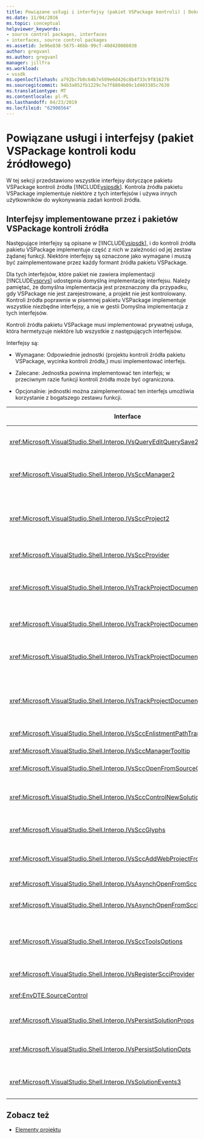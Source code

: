 ```yaml
---
title: Powiązane usługi i interfejsy (pakiet VSPackage kontroli) | Dokumentacja firmy Microsoft
ms.date: 11/04/2016
ms.topic: conceptual
helpviewer_keywords:
- source control packages, interfaces
- interfaces, source control packages
ms.assetid: 3e96e838-5675-46bb-99cf-40d420086038
author: gregvanl
ms.author: gregvanl
manager: jillfra
ms.workload:
- vssdk
ms.openlocfilehash: a792bc7b0c64b7e509e6d426c8b4f33c9f816276
ms.sourcegitcommit: 94b3a052fb1229c7e7f8804b09c1d403385c7630
ms.translationtype: MT
ms.contentlocale: pl-PL
ms.lasthandoff: 04/23/2019
ms.locfileid: "62908564"
---
```

# <a name="related-services-and-interfaces-source-control-vspackage"></a>Powiązane usługi i interfejsy (pakiet VSPackage kontroli kodu źródłowego)
W tej sekcji przedstawiono wszystkie interfejsy dotyczące pakietu VSPackage kontroli źródła [!INCLUDE[vsipsdk](../../extensibility/includes/vsipsdk_md.md)]. Kontrola źródła pakietu VSPackage implementuje niektóre z tych interfejsów i używa innych użytkowników do wykonywania zadań kontroli źródła.

## <a name="interfaces-implemented-by-and-for-source-control-vspackages"></a>Interfejsy implementowane przez i pakietów VSPackage kontroli źródła
 Następujące interfejsy są opisane w [!INCLUDE[vsipsdk](../../extensibility/includes/vsipsdk_md.md)], i do kontroli źródła pakietu VSPackage implementuje część z nich w zależności od jej zestaw żądanej funkcji. Niektóre interfejsy są oznaczone jako wymagane i muszą być zaimplementowane przez każdy formant źródła pakietu VSPackage.

 Dla tych interfejsów, które pakiet nie zawiera implementacji [!INCLUDE[vsprvs](../../code-quality/includes/vsprvs_md.md)] udostępnia domyślną implementację interfejsu. Należy pamiętać, że domyślna implementacja jest przeznaczony dla przypadku, gdy VSPackage nie jest zarejestrowane, a projekt nie jest kontrolowany. Kontroli źródła poprawnie w pisemnej pakietu VSPackage implementuje wszystkie niezbędne interfejsy, a nie w gestii Domyślna implementacja z tych interfejsów.

 Kontroli źródła pakietu VSPackage musi implementować prywatnej usługa, która hermetyzuje niektóre lub wszystkie z następujących interfejsów.

 Interfejsy są:

- Wymagane: Odpowiednie jednostki (projektu kontroli źródła pakietu VSPackage, wycinka kontroli źródła,) musi implementować interfejs.

- Zalecane: Jednostka powinna implementować ten interfejs; w przeciwnym razie funkcji kontroli źródła może być ograniczona.

- Opcjonalnie: jednostki można zaimplementować ten interfejs umożliwia korzystanie z bogatszego zestawu funkcji.

| Interface | Cel | Zaimplementowane przez | Implementowanie? |
| - | - |--------------------------|-------------|
| <xref:Microsoft.VisualStudio.Shell.Interop.IVsQueryEditQuerySave2> | Edytory wywołanie tego interfejsu przed zmodyfikowaniem lub zapisanie pliku. Pakietu VSPackage kontroli źródła można wyewidencjonować pliku lub odmówić operację, jeśli wyewidencjonowanie nie powiedzie się. | Kontrola źródła pakietu VSPackage | Zalecane |
| <xref:Microsoft.VisualStudio.Shell.Interop.IVsSccManager2> | Ten interfejs zapewnia funkcjonalność formantu podstawowego źródła dla projektów, takich jak rejestrowanie i wyrejestrowywanie projektów z kontrolą źródła i świadczenie pomocy technicznej dla podstawowego źródła kontrolki symbole. | Kontrola źródła pakietu VSPackage | Wymagane |
| <xref:Microsoft.VisualStudio.Shell.Interop.IVsSccProject2> | Ten interfejs jest uzyskiwana z <xref:Microsoft.VisualStudio.Shell.Interop.IVsHierarchy> przy użyciu <xref:System.Runtime.InteropServices.Marshal.QueryInterface%2A> funkcji, lub po prostu rzutowanie obiektu implementującego `IVsHierarchy` do `IVsSccProject2`. Służy do pobierania plików pod kontrolą źródła w projekcie lub informowania projektu bieżący stan kontroli źródła lub lokalizacji. | Projekt | Wymagane |
| <xref:Microsoft.VisualStudio.Shell.Interop.IVsSccProvider> | Moduł integracji używa tego interfejsu, można ustawić bieżącego aktywnego pakietu VSPackage. | Kontrola źródła pakietu VSPackage | Wymagane |
| <xref:Microsoft.VisualStudio.Shell.Interop.IVsTrackProjectDocuments2> | Ten interfejs jest oparty na modelu subskrypcji. Dowolnego pakietu VSPackage można sygnał, że chce odbierać zdarzenia dokumentów i zalecana przez powłokę w zdarzeń, które mają być. Wdrożenie i obsługiwane przez [!INCLUDE[vsprvs](../../code-quality/includes/vsprvs_md.md)], która z kolei przekazuje zdarzenia implementowania `IVsTrackProjectDocumentsEvents2` do pakietu VSPackage. | Klasy zastępczej kontroli źródła | Wymagane |
| <xref:Microsoft.VisualStudio.Shell.Interop.IVsTrackProjectDocuments3> | Ten interfejs umożliwia przetwarzanie wsadowe operacji odczytu/zapisu zsynchronizowane i zaawansowaną `OnQueryAddFiles` metody. | Klasy zastępczej kontroli źródła | Wymagane |
| <xref:Microsoft.VisualStudio.Shell.Interop.IVsTrackProjectDocumentsEvents2> | **Eksplorator rozwiązań** i projekty wywołać ten interfejs, gdy nowe pliki są dodawane do projektów lub zmieniono jego nazwę lub usuwane z projektów, plików i folderów. Kontrola źródła pakietu VSPackage można wyewidencjonować pliku projektu lub anulować operację. | Kontrola źródła pakietu VSPackage | Zalecane |
| <xref:Microsoft.VisualStudio.Shell.Interop.IVsTrackProjectDocumentsEvents3> | **Eksplorator rozwiązań** i projekty wywołać ten interfejs w odpowiedzi na wywołania metody interfejsu IVstrackProjectDocuments3. Kontrola źródła pakietu VSPackage można śledzić operacje wsadowe, synchronizację operacje odczytu/zapisu i pracy z bardziej zaawansowanych `OnQueryAddFiles` metody. | Kontrola źródła pakietu VSPackage | Zalecane |
| <xref:Microsoft.VisualStudio.Shell.Interop.IVsSccEnlistmentPathTranslation> | Ten interfejs zapewnia obsługę zarządzania rejestracji dla projektów sieci Web. | Kontrola źródła pakietu VSPackage | Zalecane |
| <xref:Microsoft.VisualStudio.Shell.Interop.IVsSccManagerTooltip> | Ten interfejs jest używany do pobierania etykietki narzędzi dla plików pod kontrolą źródła w projektach. | Kontrola źródła pakietu VSPackage | Optional |
| <xref:Microsoft.VisualStudio.Shell.Interop.IVsSccOpenFromSourceControl> | Ten interfejs zapewnia obsługę rozszerzenie przestrzeni nazw. | Kontrola źródła pakietu VSPackage | Optional |
| <xref:Microsoft.VisualStudio.Shell.Interop.IVsSccControlNewSolution> | Korzysta z pakietu VSPackage ten interfejs do integracji rozszerzenie przestrzeni nazw, do **New**, **Otwórz**, lub **Zapisz** okien dialogowych. W rezultacie projekty mogą być automatycznie dodane do kontroli źródła przy tworzeniu lub dodane do kontroli źródła, podczas zapisywania operacji jest aktywna. | Kontrola źródła pakietu VSPackage | Optional |
| <xref:Microsoft.VisualStudio.Shell.Interop.IVsSccGlyphs> | Pakietu VSPackage używa tego interfejsu, aby zdefiniować dodatkowe glify jako symbole kontroli źródła dla węzłów w **Eksploratora rozwiązań**. | Kontrola źródła pakietu VSPackage | Optional |
| <xref:Microsoft.VisualStudio.Shell.Interop.IVsSccAddWebProjectFromSourceControl> | **Dodaj** okno dialogowe dla projektów sieci Web używa tego interfejsu. Zapewnia metody do przeglądania dla lokalizację kontroli źródła i otwarcie projektu sieci Web, wcześniej dodany w repozytorium kontroli źródła w tej lokalizacji. | Kontrola źródła pakietu VSPackage | Zalecane |
| <xref:Microsoft.VisualStudio.Shell.Interop.IVsAsynchOpenFromScc> | Ten interfejs zapewnia obsługę asynchroniczną (w tle) ładowanie projektów z kontrolą źródła. | Kontrola źródła pakietu VSPackage | Optional |
| <xref:Microsoft.VisualStudio.Shell.Interop.IVsAsynchOpenFromSccProjectEvents> | Ten interfejs umożliwia projektów obserwować postęp asynchroniczne ładowanie inicjowane przez <xref:Microsoft.VisualStudio.Shell.Interop.IVsAsynchOpenFromScc>. | Projekt | Optional |
| <xref:Microsoft.VisualStudio.Shell.Interop.IVsSccToolsOptions> | Ten interfejs umożliwia IDE kwerendy kontroli źródła active pakietu VSPackage. Wartość ustawienia kontroli źródła, które mają znaczenie, nawet wtedy, gdy nie zarejestrowane pakietu VSPackage kontroli źródła active wysyła zapytanie do środowiska IDE. Ten interfejs jest implementowany i obsługiwane przez [!INCLUDE[vsprvs](../../code-quality/includes/vsprvs_md.md)]. | Klasy zastępczej kontroli źródła | Wymagane |
| <xref:Microsoft.VisualStudio.Shell.Interop.IVsRegisterScciProvider> | Ten interfejs jest używany podczas rejestrowania pakietu VSPackage kontroli źródła. | Klasy zastępczej kontroli źródła | Wymagane |
| <xref:EnvDTE.SourceControl> | Ten interfejs jest używany w usłudze automation. W efekcie udostępnia tylko funkcje, które mogą być wykonywane bez wyświetlania interfejsu użytkownika. | Kontrola źródła pakietu VSPackage | Optional |
| <xref:Microsoft.VisualStudio.Shell.Interop.IVsPersistSolutionProps> | Ten interfejs jest używany, aby zapisać ustawienia kontroli źródła w rozwiązania (.sln). Ustawienia obejmują lokalizację kontroli źródła i flagi stanu kontroli źródła. | Kontrola źródła pakietu VSPackage | Zalecane |
| <xref:Microsoft.VisualStudio.Shell.Interop.IVsPersistSolutionOpts> | Ten interfejs jest używany, aby zapisać ustawienia kontroli źródła w pliku rozwiązania, opcje (suo). Może to obejmować ustawienia kontroli źródła specyficzne dla użytkownika, takie jak lokalizacja rejestracji bieżącego użytkownika. | Kontrola źródła pakietu VSPackage | Zalecane |
| <xref:Microsoft.VisualStudio.Shell.Interop.IVsSolutionEvents3> | Ten interfejs jest używany do monitorowania zdarzeń w celu wykonywania operacji, takich jak sprawdzanie w plikach projektu przed zamknięciem rozwiązania lub wprowadzenie nowych plików z kontroli źródła, podczas otwierania projektu. | Kontrola źródła pakietu VSPackage | Zalecane |

## <a name="see-also"></a>Zobacz też
- [Elementy projektu](../../extensibility/internals/source-control-vspackage-design-elements.md)